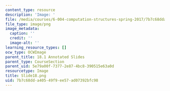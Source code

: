 ```yaml
---
content_type: resource
description: 'Image: '
file: /media/courses/6-004-computation-structures-spring-2017/7b7c68dda40549f9ee57ad07392bfc98_Slide18.png
file_type: image/png
image_metadata:
  caption: ''
  credit: ''
  image-alt: ''
learning_resource_types: []
ocw_type: OCWImage
parent_title: 18.1 Annotated Slides
parent_type: CourseSection
parent_uid: 5e79a00f-7377-2e87-4bc8-390515e63a0d
resourcetype: Image
title: Slide18.png
uid: 7b7c68dd-a405-49f9-ee57-ad07392bfc98
---
```

